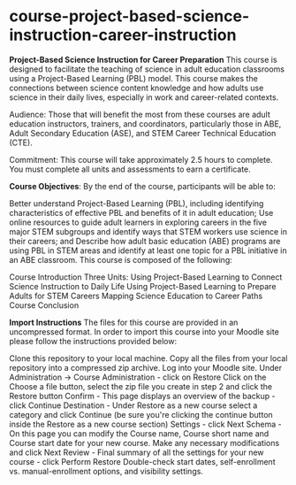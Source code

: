 # course-project-based-science-instruction-career-instruction
**Project-Based Science Instruction for Career Preparation**
This course is designed to facilitate the teaching of science in adult education classrooms using a Project-Based Learning (PBL) model. This course makes the connections between science content knowledge and how adults use science in their daily lives, especially in work and career-related contexts. 

Audience: Those that will benefit the most from these courses are adult education instructors, trainers, and coordinators, particularly those in ABE, Adult Secondary Education (ASE), and STEM Career Technical Education (CTE). 

Commitment: This course will take approximately 2.5 hours to complete. You must complete all units and assessments to earn a certificate.

**Course Objectives**: By the end of the course, participants will be able to:

Better understand Project-Based Learning (PBL), including identifying characteristics of effective PBL and benefits of it in adult education;
Use online resources to guide adult learners in exploring careers in the five major STEM subgroups and identify ways that STEM workers use science in their careers; and
Describe how adult basic education (ABE) programs are using PBL in STEM areas and identify at least one topic for a PBL initiative in an ABE classroom.
This course is composed of the following:

Course Introduction
Three Units:
Using Project-Based Learning to Connect Science Instruction to Daily Life
Using Project-Based Learning to Prepare Adults for STEM Careers
Mapping Science Education to Career Paths
Course Conclusion

**Import Instructions**
The files for this course are provided in an uncompressed format. In order to import this course into your Moodle site please follow the instructions provided below:

Clone this repository to your local machine.
Copy all the files from your local repository into a compressed zip archive.
Log into your Moodle site.
Under Administration -> Course Administration - click on Restore
Click on the Choose a file button, select the zip file you create in step 2 and click the Restore button
Confirm - This page displays an overview of the backup - click Continue
Destination - Under Restore as a new course select a category and click Continue (be sure you're clicking the continue button inside the Restore as a new course section)
Settings - click Next
Schema - On this page you can modify the Course name, Course short name and Course start date for your new course. Make any necessary modifications and click Next
Review - Final summary of all the settings for your new course - click Perform Restore
Double-check start dates, self-enrollment vs. manual-enrollment options, and visibility settings.
